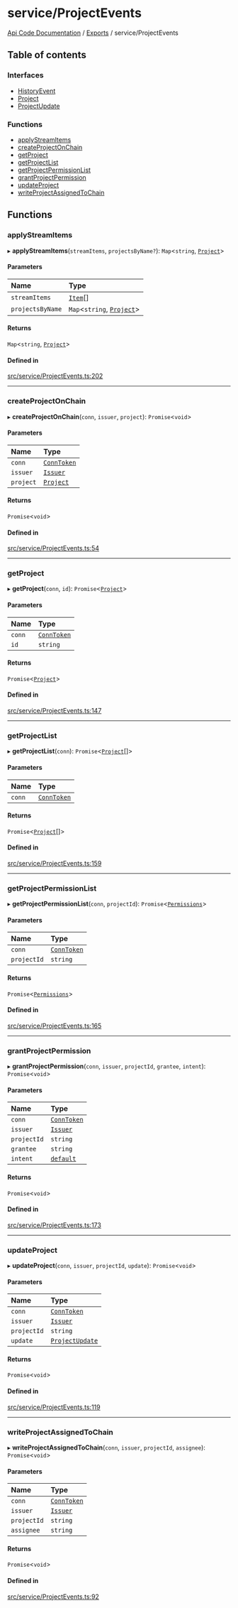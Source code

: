 # service/ProjectEvents
 
[Api Code Documentation](../README.md) / [Exports](../modules.md) / service/ProjectEvents

## Table of contents

### Interfaces

- [HistoryEvent](../interfaces/service_ProjectEvents.HistoryEvent.md)
- [Project](../interfaces/service_ProjectEvents.Project.md)
- [ProjectUpdate](../interfaces/service_ProjectEvents.ProjectUpdate.md)

### Functions

- [applyStreamItems](service_ProjectEvents.md#applystreamitems)
- [createProjectOnChain](service_ProjectEvents.md#createprojectonchain)
- [getProject](service_ProjectEvents.md#getproject)
- [getProjectList](service_ProjectEvents.md#getprojectlist)
- [getProjectPermissionList](service_ProjectEvents.md#getprojectpermissionlist)
- [grantProjectPermission](service_ProjectEvents.md#grantprojectpermission)
- [updateProject](service_ProjectEvents.md#updateproject)
- [writeProjectAssignedToChain](service_ProjectEvents.md#writeprojectassignedtochain)

## Functions

### applyStreamItems

▸ **applyStreamItems**(`streamItems`, `projectsByName?`): `Map`<`string`, [`Project`](../interfaces/service_ProjectEvents.Project.md)\>

#### Parameters

| Name | Type |
| :------ | :------ |
| `streamItems` | [`Item`](../interfaces/service_liststreamkeyitems.Item.md)[] |
| `projectsByName` | `Map`<`string`, [`Project`](../interfaces/service_ProjectEvents.Project.md)\> |

#### Returns

`Map`<`string`, [`Project`](../interfaces/service_ProjectEvents.Project.md)\>

#### Defined in

[src/service/ProjectEvents.ts:202](https://github.com/openkfw/TruBudget/blob/b9aaff0/api/src/service/ProjectEvents.ts#L202)

___

### createProjectOnChain

▸ **createProjectOnChain**(`conn`, `issuer`, `project`): `Promise`<`void`\>

#### Parameters

| Name | Type |
| :------ | :------ |
| `conn` | [`ConnToken`](service_conn.md#conntoken) |
| `issuer` | [`Issuer`](../interfaces/service_issuer.Issuer.md) |
| `project` | [`Project`](../interfaces/service_ProjectEvents.Project.md) |

#### Returns

`Promise`<`void`\>

#### Defined in

[src/service/ProjectEvents.ts:54](https://github.com/openkfw/TruBudget/blob/b9aaff0/api/src/service/ProjectEvents.ts#L54)

___

### getProject

▸ **getProject**(`conn`, `id`): `Promise`<[`Project`](../interfaces/service_ProjectEvents.Project.md)\>

#### Parameters

| Name | Type |
| :------ | :------ |
| `conn` | [`ConnToken`](service_conn.md#conntoken) |
| `id` | `string` |

#### Returns

`Promise`<[`Project`](../interfaces/service_ProjectEvents.Project.md)\>

#### Defined in

[src/service/ProjectEvents.ts:147](https://github.com/openkfw/TruBudget/blob/b9aaff0/api/src/service/ProjectEvents.ts#L147)

___

### getProjectList

▸ **getProjectList**(`conn`): `Promise`<[`Project`](../interfaces/service_ProjectEvents.Project.md)[]\>

#### Parameters

| Name | Type |
| :------ | :------ |
| `conn` | [`ConnToken`](service_conn.md#conntoken) |

#### Returns

`Promise`<[`Project`](../interfaces/service_ProjectEvents.Project.md)[]\>

#### Defined in

[src/service/ProjectEvents.ts:159](https://github.com/openkfw/TruBudget/blob/b9aaff0/api/src/service/ProjectEvents.ts#L159)

___

### getProjectPermissionList

▸ **getProjectPermissionList**(`conn`, `projectId`): `Promise`<[`Permissions`](authz_types.md#permissions)\>

#### Parameters

| Name | Type |
| :------ | :------ |
| `conn` | [`ConnToken`](service_conn.md#conntoken) |
| `projectId` | `string` |

#### Returns

`Promise`<[`Permissions`](authz_types.md#permissions)\>

#### Defined in

[src/service/ProjectEvents.ts:165](https://github.com/openkfw/TruBudget/blob/b9aaff0/api/src/service/ProjectEvents.ts#L165)

___

### grantProjectPermission

▸ **grantProjectPermission**(`conn`, `issuer`, `projectId`, `grantee`, `intent`): `Promise`<`void`\>

#### Parameters

| Name | Type |
| :------ | :------ |
| `conn` | [`ConnToken`](service_conn.md#conntoken) |
| `issuer` | [`Issuer`](../interfaces/service_issuer.Issuer.md) |
| `projectId` | `string` |
| `grantee` | `string` |
| `intent` | [`default`](authz_intents.md#default) |

#### Returns

`Promise`<`void`\>

#### Defined in

[src/service/ProjectEvents.ts:173](https://github.com/openkfw/TruBudget/blob/b9aaff0/api/src/service/ProjectEvents.ts#L173)

___

### updateProject

▸ **updateProject**(`conn`, `issuer`, `projectId`, `update`): `Promise`<`void`\>

#### Parameters

| Name | Type |
| :------ | :------ |
| `conn` | [`ConnToken`](service_conn.md#conntoken) |
| `issuer` | [`Issuer`](../interfaces/service_issuer.Issuer.md) |
| `projectId` | `string` |
| `update` | [`ProjectUpdate`](../interfaces/service_ProjectEvents.ProjectUpdate.md) |

#### Returns

`Promise`<`void`\>

#### Defined in

[src/service/ProjectEvents.ts:119](https://github.com/openkfw/TruBudget/blob/b9aaff0/api/src/service/ProjectEvents.ts#L119)

___

### writeProjectAssignedToChain

▸ **writeProjectAssignedToChain**(`conn`, `issuer`, `projectId`, `assignee`): `Promise`<`void`\>

#### Parameters

| Name | Type |
| :------ | :------ |
| `conn` | [`ConnToken`](service_conn.md#conntoken) |
| `issuer` | [`Issuer`](../interfaces/service_issuer.Issuer.md) |
| `projectId` | `string` |
| `assignee` | `string` |

#### Returns

`Promise`<`void`\>

#### Defined in

[src/service/ProjectEvents.ts:92](https://github.com/openkfw/TruBudget/blob/b9aaff0/api/src/service/ProjectEvents.ts#L92)
